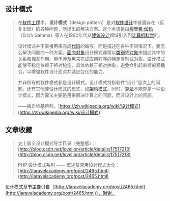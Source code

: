 ## 设计模式

> 在[软件工程](https://zh.wikipedia.org/wiki/軟體工程)中，**设计模式**（design pattern）是对[软件设计](https://zh.wikipedia.org/wiki/軟件設計)中普遍存在（反复出现）的各种问题，所提出的解决方案。这个术语是由[埃里希·伽玛](https://zh.wikipedia.org/wiki/埃里希·伽瑪)（Erich Gamma）等人在1990年代从[建筑设计](https://zh.wikipedia.org/wiki/建筑设计)领域引入到[计算机科学](https://zh.wikipedia.org/wiki/計算機科學)的。
>
> 设计模式并不直接用来完成[代码](https://zh.wikipedia.org/wiki/程式碼)的编写，而是描述在各种不同情况下，要怎么解决问题的一种方案。[面向对象](https://zh.wikipedia.org/wiki/面向对象)设计模式通常以[类别](https://zh.wikipedia.org/wiki/類別)或[对象](https://zh.wikipedia.org/wiki/物件_%28電腦科學%29)来描述其中的关系和相互作用，但不涉及用来完成应用程序的特定类别或对象。设计模式能使不稳定依赖于相对稳定、具体依赖于相对抽象，避免会引起麻烦的紧耦合，以增强软件设计面对并适应变化的能力。
>
> 并非所有的软件模式都是设计模式，设计模式特指软件“设计”层次上的问题。还有其他非设计模式的模式，如[架构模式](https://zh.wikipedia.org/w/index.php?title=架構模式&action=edit&redlink=1)。同时，[算法](https://zh.wikipedia.org/wiki/演算法)不能算是一种设计模式，因为算法主要是用来解决计算上的问题，而非设计上的问题。
>
> ——摘自维基百科，[https://zh.wikipedia.org/wiki/设计模式](https://zh.wikipedia.org/wiki/设计模式)

## 文章收藏

> 史上最全设计模式导学目录（完整版）：[http://blog.csdn.net/lovelion/article/details/17517213](http://blog.csdn.net/lovelion/article/details/17517213)
>
> PHP 设计模式系列 —— 概述及常用设计模式大全：[http://laravelacademy.org/post/2465.html](http://laravelacademy.org/post/2465.html)

设计模式章节主要引自（[http://laravelacademy.org/post/2465.html](http://laravelacademy.org/post/2465.html)），谢谢。



